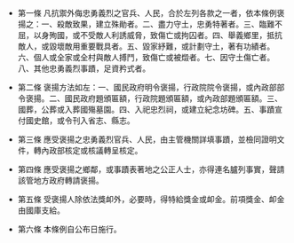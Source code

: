 * 第一條 凡抗禦外侮忠勇義烈之官兵、人民，合於左列各款之一者，依本條例褒揚之：一、殺敵致果，建立殊勛者。二、盡力守土，忠勇特著者。三、臨難不屈，以身殉國，或不受敵人利誘威脅，致傷亡或拘囚者。四、舉義鄉里，抵抗敵人，或毀壞敵用重要戰具者。五、毀家紓難，或計劃守土，著有功績者。六、個人或全家或全村與敵人搏鬥，致傷亡或被燬者。七、因守土傷亡者。八、其他忠勇義烈事蹟，足資矜式者。

* 第二條 褒揚方法如左：一、國民政府明令褒揚，行政院院令褒揚，或內政部部令褒揚。二、國民政府題頒匾額，行政院題頒匾額，或內政部題頒匾額。三、國葬，公葬或入葬國殤墓園。四、入祀忠烈祠，或建立紀念坊碑。五、事蹟宣付國史館，或令刊入省志、縣志。

* 第三條 應受褒揚之忠勇義烈官兵、人民，由主管機關詳填事蹟，並檢同證明文件，轉內政部核定或核議轉呈核定。

* 第四條 應受褒揚之鄉鄰，或事蹟表著地之公正人士，亦得連名臚列事實，聲請該管地方政府轉請褒揚。

* 第五條 受褒揚人除依法獎卹外，必要時，得特給獎金或卹金。前項獎金、卹金由國庫支給。

* 第六條 本條例自公布日施行。

